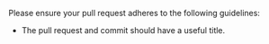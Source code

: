 Please ensure your pull request adheres to the following guidelines:
- The pull request and commit should have a useful title.